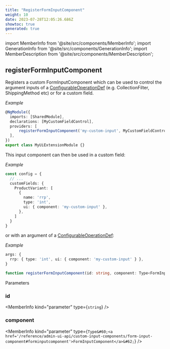 ```yaml
---
title: "RegisterFormInputComponent"
weight: 10
date: 2023-07-28T12:05:26.686Z
showtoc: true
generated: true
---
```

<!-- This file was generated from the Vendure source. Do not modify. Instead, re-run the "docs:build" script -->
import MemberInfo from '@site/src/components/MemberInfo';
import GenerationInfo from '@site/src/components/GenerationInfo';
import MemberDescription from '@site/src/components/MemberDescription';


## registerFormInputComponent

<GenerationInfo sourceFile="packages/admin-ui/src/lib/core/src/shared/dynamic-form-inputs/register-dynamic-input-components.ts" sourceLine="96" packageName="@vendure/admin-ui" />

Registers a custom FormInputComponent which can be used to control the argument inputs
of a <a href='/reference/typescript-api/configurable-operation-def/#configurableoperationdef'>ConfigurableOperationDef</a> (e.g. CollectionFilter, ShippingMethod etc) or for
a custom field.

*Example*

```ts
@NgModule({
  imports: [SharedModule],
  declarations: [MyCustomFieldControl],
  providers: [
      registerFormInputComponent('my-custom-input', MyCustomFieldControl),
  ],
})
export class MyUiExtensionModule {}
```

This input component can then be used in a custom field:

*Example*

```ts
const config = {
  // ...
  customFields: {
    ProductVariant: [
      {
        name: 'rrp',
        type: 'int',
        ui: { component: 'my-custom-input' },
      },
    ]
  }
}
```

or with an argument of a <a href='/reference/typescript-api/configurable-operation-def/#configurableoperationdef'>ConfigurableOperationDef</a>:

*Example*

```ts
args: {
  rrp: { type: 'int', ui: { component: 'my-custom-input' } },
}
```

```ts title="Signature"
function registerFormInputComponent(id: string, component: Type<FormInputComponent>): FactoryProvider
```
Parameters

### id

<MemberInfo kind="parameter" type={`string`} />

### component

<MemberInfo kind="parameter" type={`Type&#60;<a href='/reference/admin-ui-api/custom-input-components/form-input-component#forminputcomponent'>FormInputComponent</a>&#62;`} />

